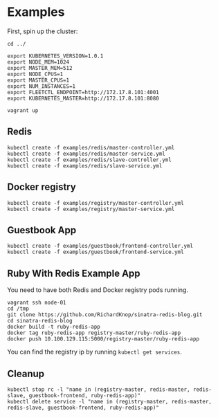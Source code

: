 # Examples

First, spin up the cluster:

```
cd ../

export KUBERNETES_VERSION=1.0.1
export NODE_MEM=1024
export MASTER_MEM=512
export NODE_CPUS=1
export MASTER_CPUS=1
export NUM_INSTANCES=1
export FLEETCTL_ENDPOINT=http://172.17.8.101:4001
export KUBERNETES_MASTER=http://172.17.8.101:8080

vagrant up
```

## Redis

```
kubectl create -f examples/redis/master-controller.yml
kubectl create -f examples/redis/master-service.yml
kubectl create -f examples/redis/slave-controller.yml
kubectl create -f examples/redis/slave-service.yml
```

## Docker registry

```
kubectl create -f examples/registry/master-controller.yml
kubectl create -f examples/registry/master-service.yml
```

## Guestbook App

```
kubectl create -f examples/guestbook/frontend-controller.yml
kubectl create -f examples/guestbook/frontend-service.yml
```

## Ruby With Redis Example App

You need to have both Redis and Docker registry pods running.

```
vagrant ssh node-01
cd /tmp
git clone https://github.com/RichardKnop/sinatra-redis-blog.git
cd sinatra-redis-blog
docker build -t ruby-redis-app
docker tag ruby-redis-app registry-master/ruby-redis-app
docker push 10.100.129.115:5000/registry-master/ruby-redis-app
```

You can find the registry ip by running `kubectl get services`.

## Cleanup

```
kubectl stop rc -l "name in (registry-master, redis-master, redis-slave, guestbook-frontend, ruby-redis-app)"
kubectl delete service -l "name in (registry-master, redis-master, redis-slave, guestbook-frontend, ruby-redis-app)"
```
